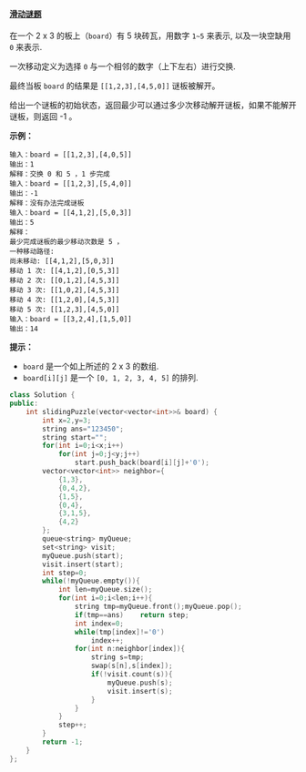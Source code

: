 #### [滑动谜题](https://leetcode-cn.com/problems/sliding-puzzle/)

在一个 2 x 3 的板上（`board`）有 5 块砖瓦，用数字 `1~5` 来表示, 以及一块空缺用 `0` 来表示.

一次移动定义为选择 `0` 与一个相邻的数字（上下左右）进行交换.

最终当板 `board` 的结果是 `[[1,2,3],[4,5,0]]` 谜板被解开。

给出一个谜板的初始状态，返回最少可以通过多少次移动解开谜板，如果不能解开谜板，则返回 -1 。

**示例：**

```
输入：board = [[1,2,3],[4,0,5]]
输出：1
解释：交换 0 和 5 ，1 步完成
输入：board = [[1,2,3],[5,4,0]]
输出：-1
解释：没有办法完成谜板
输入：board = [[4,1,2],[5,0,3]]
输出：5
解释：
最少完成谜板的最少移动次数是 5 ，
一种移动路径:
尚未移动: [[4,1,2],[5,0,3]]
移动 1 次: [[4,1,2],[0,5,3]]
移动 2 次: [[0,1,2],[4,5,3]]
移动 3 次: [[1,0,2],[4,5,3]]
移动 4 次: [[1,2,0],[4,5,3]]
移动 5 次: [[1,2,3],[4,5,0]]
输入：board = [[3,2,4],[1,5,0]]
输出：14
```

**提示：**

- `board` 是一个如上所述的 2 x 3 的数组.
- `board[i][j]` 是一个 `[0, 1, 2, 3, 4, 5]` 的排列.

```c++
class Solution {
public:
    int slidingPuzzle(vector<vector<int>>& board) {
        int x=2,y=3;
        string ans="123450";
        string start="";
        for(int i=0;i<x;i++)
            for(int j=0;j<y;j++)
                start.push_back(board[i][j]+'0');
        vector<vector<int>> neighbor={
            {1,3},
            {0,4,2},
            {1,5},
            {0,4},
            {3,1,5},
            {4,2}
        };
        queue<string> myQueue;
        set<string> visit;
        myQueue.push(start);
        visit.insert(start);
        int step=0;
        while(!myQueue.empty()){
            int len=myQueue.size();
            for(int i=0;i<len;i++){
                string tmp=myQueue.front();myQueue.pop();
                if(tmp==ans)    return step;
                int index=0;
                while(tmp[index]!='0')
                    index++;
                for(int n:neighbor[index]){
                    string s=tmp;
                    swap(s[n],s[index]);
                    if(!visit.count(s)){
                        myQueue.push(s);
                        visit.insert(s);
                    }
                }
            }
            step++;
        }
        return -1;
    }
};
```


